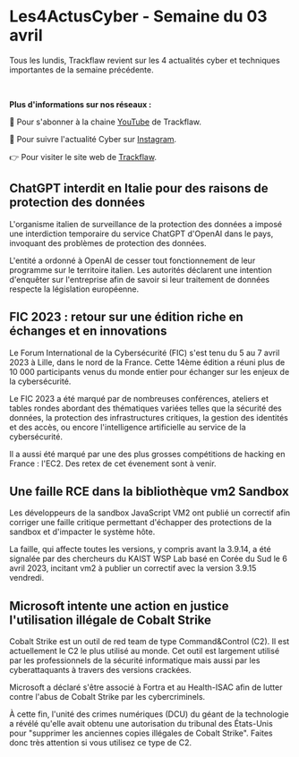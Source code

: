 # Les4ActusCyber - Semaine du 03 avril

    
Tous les lundis, Trackflaw revient sur les 4 actualités cyber et techniques importantes de la semaine précédente.

<br>

**Plus d'informations sur nos réseaux :**

🔴 Pour s'abonner à la chaine [YouTube](https://www.youtube.com/@trackflaw) de Trackflaw.

📸 Pour suivre l'actualité Cyber sur [Instagram](https://www.instagram.com/trackflaw/).

👉 Pour visiter le site web de [Trackflaw](https://trackflaw.com).

    
## ChatGPT interdit en Italie pour des raisons de protection des données

L'organisme italien de surveillance de la protection des données a imposé une interdiction temporaire du service ChatGPT d'OpenAI dans le pays, invoquant des problèmes de protection des données.

L'entité a ordonné à OpenAI de cesser tout fonctionnement de leur programme sur le territoire italien. Les autorités déclarent une intention d'enquêter sur l'entreprise afin de savoir si leur traitement de données respecte la législation européenne.


## FIC 2023 : retour sur une édition riche en échanges et en innovations

Le Forum International de la Cybersécurité (FIC) s'est tenu du 5 au 7 avril 2023 à Lille, dans le nord de la France. Cette 14ème édition a réuni plus de 10 000 participants venus du monde entier pour échanger sur les enjeux de la cybersécurité.

Le FIC 2023 a été marqué par de nombreuses conférences, ateliers et tables rondes abordant des thématiques variées telles que la sécurité des données, la protection des infrastructures critiques, la gestion des identités et des accès, ou encore l'intelligence artificielle au service de la cybersécurité.

Il a aussi été marqué par une des plus grosses compétitions de hacking en France : l'EC2. Des retex de cet évenement sont à venir.


## Une faille RCE dans la bibliothèque vm2 Sandbox

Les développeurs de la sandbox JavaScript VM2 ont publié un correctif afin corriger une faille critique permettant d'échapper des protections de la sandbox et d'impacter le système hôte.

La faille, qui affecte toutes les versions, y compris avant la 3.9.14, a été signalée par des chercheurs du KAIST WSP Lab basé en Corée du Sud le 6 avril 2023, incitant vm2 à publier un correctif avec la version 3.9.15 vendredi.


## Microsoft intente une action en justice l'utilisation illégale de Cobalt Strike

Cobalt Strike est un outil de red team de type Command&Control (C2). Il est actuellement le C2 le plus utilisé au monde. Cet outil est largement utilisé par les professionnels de la sécurité informatique mais aussi par les cyberattaquants à travers des versions crackées.

Microsoft a déclaré s'être associé à Fortra et au Health-ISAC afin de lutter contre l'abus de Cobalt Strike par les cybercriminels.

À cette fin, l'unité des crimes numériques (DCU) du géant de la technologie a révélé qu'elle avait obtenu une autorisation du tribunal des États-Unis pour "supprimer les anciennes copies illégales de Cobalt Strike". Faites donc très attention si vous utilisez ce type de C2.



